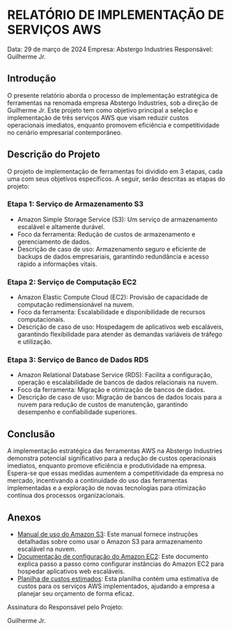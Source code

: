 # RELATÓRIO DE IMPLEMENTAÇÃO DE SERVIÇOS AWS
Data: 29 de março de 2024
Empresa: Abstergo Industries
Responsável: Guilherme Jr.

## Introdução
O presente relatório aborda o processo de implementação estratégica de ferramentas na renomada empresa Abstergo Industries, sob a direção de Guilherme Jr. Este projeto tem como objetivo principal a seleção e implementação de três serviços AWS que visam reduzir custos operacionais imediatos, enquanto promovem eficiência e competitividade no cenário empresarial contemporâneo.

## Descrição do Projeto
O projeto de implementação de ferramentas foi dividido em 3 etapas, cada uma com seus objetivos específicos. A seguir, serão descritas as etapas do projeto:

### Etapa 1: Serviço de Armazenamento S3
- Amazon Simple Storage Service (S3): Um serviço de armazenamento escalável e altamente durável.
- Foco da ferramenta: Redução de custos de armazenamento e gerenciamento de dados.
- Descrição de caso de uso: Armazenamento seguro e eficiente de backups de dados empresariais, garantindo redundância e acesso rápido a informações vitais.

### Etapa 2: Serviço de Computação EC2
- Amazon Elastic Compute Cloud (EC2): Provisão de capacidade de computação redimensionável na nuvem.
- Foco da ferramenta: Escalabilidade e disponibilidade de recursos computacionais.
- Descrição de caso de uso: Hospedagem de aplicativos web escaláveis, garantindo flexibilidade para atender às demandas variáveis de tráfego e utilização.

### Etapa 3: Serviço de Banco de Dados RDS
- Amazon Relational Database Service (RDS): Facilita a configuração, operação e escalabilidade de bancos de dados relacionais na nuvem.
- Foco da ferramenta: Migração e otimização de bancos de dados.
- Descrição de caso de uso: Migração de bancos de dados locais para a nuvem para redução de custos de manutenção, garantindo desempenho e confiabilidade superiores.

## Conclusão
A implementação estratégica das ferramentas AWS na Abstergo Industries demonstra potencial significativo para a redução de custos operacionais imediatos, enquanto promove eficiência e produtividade na empresa. Espera-se que essas medidas aumentem a competitividade da empresa no mercado, incentivando a continuidade do uso das ferramentas implementadas e a exploração de novas tecnologias para otimização contínua dos processos organizacionais.

## Anexos
- [Manual de uso do Amazon S3](https://docs.aws.amazon.com/pt_br/AmazonS3/latest/userguide/Welcome.html): Este manual fornece instruções detalhadas sobre como usar o Amazon S3 para armazenamento escalável na nuvem.
- [Documentação de configuração do Amazon EC2](https://docs.aws.amazon.com/pt_br/ec2/): Este documento explica passo a passo como configurar instâncias do Amazon EC2 para hospedar aplicativos web escaláveis.
- [Planilha de custos estimados](https://docs.aws.amazon.com/pt_br/prescriptive-guidance/latest/patterns/create-detailed-cost-and-usage-reports-for-amazon-rds-and-amazon-aurora.html): Esta planilha contém uma estimativa de custos para os serviços AWS implementados, ajudando a empresa a planejar seu orçamento de forma eficaz.


Assinatura do Responsável pelo Projeto:

Guilherme Jr.
